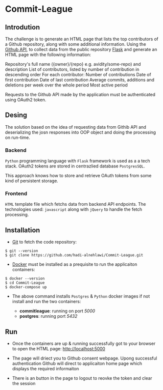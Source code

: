 # Commit-League

## Introdution

The challenge is to generate an HTML page that lists the top contributors of a Github repository, along with some additional information.
Using the [Github API](https://developer.github.com/v3/), to collect data from the public repository [Flask](https://github.com/pallets/flask) and generate an HTML page with the following information:

Repository's full name ({owner}/{repo} e.g. avidity/some-repo) and description
List of contributors, listed by number of contribution in descending order
For each contributor:
Number of contributions
Date of first contribution
Date of last contribution
Average commits, additions and deletions per week over the whole period
Most active period

Requests to the Github API made by the application must be authenticated using OAuth2 token.

## Desing

The solution based on the idea of requesting data from Githib API and deserializing the josn responses into OOP object and doing the processing on run-time.

### Backend

`Python` programming language with `Flask` framework is used as a a tech stack. OAuth2 tokens are stored in centrazlied database `PostgresSQL`.

This approach knows how to store and retrieve OAuth tokens from some kind of persistent storage.

### Frontend

`HTML` template file which fetchs data from backend API endpoints. The technologies used: `javascript` along with `jQuery` to handle the fetch processing.

## Installation

- [Git](https://git-scm.com/downloads) to fetch the code repository:

```
$ git --version
$ git clone https://github.com/hadi-alnehlawi/Commit-League.git
```

- [Docker](https://www.docker.com) must be installed as a prequisite to run the applicaiton containers:

```
$ docker --version
$ cd Commit-League
$ docker-compose up
```

- The above command installs `Postgres` & `Python` docker images if not install and run the two containers:

  - **commitleague**: running on port _5000_
  - **postgres**: running port _5432_

## Run

- Once the containers are up & running successfully got to your browser to open the HTML page: [http://localhost:5000](http://localhost:5000)

- The page will driect you to Github consent webpage. Upong successful authentication Github will direct to applicaiton home page which displays the required informaiton

- There is an button in the page to logout to reovke the token and clear the session
